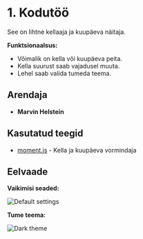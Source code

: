 # 1. Kodutöö

See on lihtne kellaaja ja kuupäeva näitaja.

**Funktsionaalsus:**
* Võimalik on kella või kuupäeva peita. 
* Kella suurust saab vajadusel muuta.
* Lehel saab valida tumeda teema.

## Arendaja

* **Marvin Helstein**

## Kasutatud teegid

* [moment.js](https://momentjs.com) - Kella ja kuupäeva vormindaja

## Eelvaade

**Vaikimisi seaded:**

![Default settings](http://oi64.tinypic.com/wrm6hh.jpg)

**Tume teema:**

![Dark theme](http://i63.tinypic.com/259bdkx.jpg)

